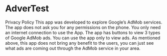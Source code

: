 # AdverTest
Privacy Policy
This app was developed to explore Google’s AdMob services.
The app does not ask you for any permissions on the phone.
You only need an internet connection to use the App.
The app has buttons to view 3 types of Google AdMob ads. You can use the app only to view ads.
As mentioned above, this app does not bring any benefit to the users, you can just see what ads are coming out through the AdMob service in your area.
